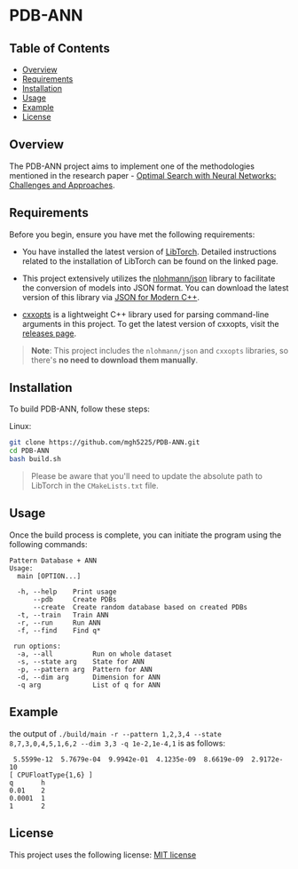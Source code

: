 # PDB-ANN

## Table of Contents

- [Overview](#overview)
- [Requirements](#requirements)
- [Installation](#installation)
- [Usage](#usage)
- [Example](#example)
- [License](#license)

## Overview

The PDB-ANN project aims to implement one of the methodologies mentioned in the research paper - [Optimal Search with Neural Networks: Challenges and Approaches](https://webdocs.cs.ualberta.ca/~nathanst/papers/li2022optimalnn.pdf).

## Requirements

Before you begin, ensure you have met the following requirements:

- You have installed the latest version of [LibTorch](https://pytorch.org/cppdocs/installing.html). Detailed instructions related to the installation of LibTorch can be found on the linked page.

- This project extensively utilizes the [nlohmann/json](https://github.com/nlohmann/json) library to facilitate the conversion of models into JSON format. You can download the latest version of this library via [JSON for Modern C++](https://github.com/nlohmann/json/releases/latest).

- [cxxopts](https://github.com/jarro2783/cxxopts) is a lightweight C++ library used for parsing command-line arguments in this project. To get the latest version of cxxopts, visit the [releases page](https://github.com/jarro2783/cxxopts/releases/latest).

> **Note**: This project includes the `nlohmann/json` and `cxxopts` libraries, so there's **no need to download them manually**.

## Installation

To build PDB-ANN, follow these steps:

Linux:

```bash
git clone https://github.com/mgh5225/PDB-ANN.git
cd PDB-ANN
bash build.sh
```

> Please be aware that you'll need to update the absolute path to LibTorch in the `CMakeLists.txt` file.

## Usage

Once the build process is complete, you can initiate the program using the following commands:

```shell
Pattern Database + ANN
Usage:
  main [OPTION...]

  -h, --help    Print usage
      --pdb     Create PDBs
      --create  Create random database based on created PDBs
  -t, --train   Train ANN
  -r, --run     Run ANN
  -f, --find    Find q*

 run options:
  -a, --all          Run on whole dataset
  -s, --state arg    State for ANN
  -p, --pattern arg  Pattern for ANN
  -d, --dim arg      Dimension for ANN
  -q arg             List of q for ANN
```

## Example

the output of `./build/main -r --pattern 1,2,3,4 --state 8,7,3,0,4,5,1,6,2 --dim 3,3 -q 1e-2,1e-4,1` is as follows:

```shell
 5.5599e-12  5.7679e-04  9.9942e-01  4.1235e-09  8.6619e-09  2.9172e-10
[ CPUFloatType{1,6} ]
q       h
0.01    2
0.0001  1
1       2
```

## License

This project uses the following license: [MIT license](https://github.com/mgh5225/PDB-ANN/blob/main/LICENSE)
